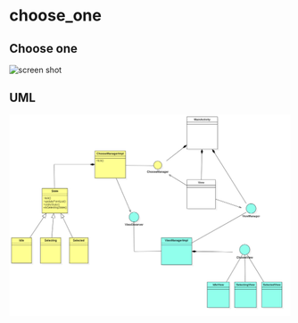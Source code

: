 # choose_one

## Choose one
![screen shot](https://github.com/chobocho/choose_one/blob/master/doc/screenshot.png)

## UML
![screen shot](https://github.com/chobocho/choose_one/blob/master/doc/main.png)
